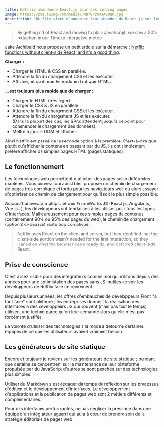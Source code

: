 ```yaml
---
title: Netflix abandonne React.js pour ses landing pages
image: https://pbs.twimg.com/media/DNB78-zVAAA88QM.jpg
description: "Netflix vient d'annoncer leur abandon de React.js sur leurs pages d'interface et ils ont vue les performances de chargement s'améliorer de 50%."
---
```


> By getting rid of React and moving to plain JavaScript, we saw a 50% reduction in our Time to interactive metric.

Jake Archibald nous propose un petit article sur la démarche : [Netflix functions without client-side React, and it's a good thing](https://jakearchibald.com/2017/netflix-and-react/).

**Charger :**

* Charger le HTML & CSS en parallèle.
* Attendre la fin du chargement CSS et les exécuter.
* Afficher, et continuer le rendu en tant que HTML.

**…est toujours plus rapide que de charger :**

* Charger le HTML (très léger).
* Charger le CSS & JS en parallèle.
* Attendre la fin du chargement CSS et les exécuter.
* Attendre la fin du chargement JS et les exécuter.  
(Dans la plupart des cas, les SPAs attendent jusqu'à ce point pour commencer le chargement des données).
* Mettre à jour le DOM et afficher.

Ainsi Netflix est passé de la seconde option à la première. C'est-à-dire que plutôt qu'afficher le contenu en passant par du JS, ils ont simplement préféré afficher de simples pages HTML (pages statiques).

## Le fonctionnement

Les technologies web permettent d'afficher des pages selon différentes manières. Vous pouvez tout aussi bien proposer un chemin de chargement de pages très compliqué et tordu pour les navigateurs web ou alors essayer d'optimiser ce chemin de chargement pour qu'il soit le plus simple possible.

Aujourd'hui avec la multiplicité des FrameWorks JS (React.js, Angular.js, Vue.js…), les développeurs ont tendances à les utiliser pour tous les types d'interfaces. Malheureusement pour des simples pages de contenus (certainement 90% ou 95% des pages du web), le chemin de chargement (option 2 ci-dessus) reste trop compliqué.

> Netflix uses React on the client and server, but they identified that the client-side portion wasn't needed for the first interaction, so they leaned on what the browser can already do, and deferred client-side React.

## Prise de conscience

C'est assez risible pour des intégrateurs comme moi qui militons depuis des années pour une optimistation des pages sans JS inutiles de voir les développeurs de Netflix faire ce revirement.

Depuis plusieurs années, les offres d'embauches de développeurs Front "à tout faire" sont pléthore ; les entreprises donnent la réalisation des interfaces à des développeurs JS qui souvent (mais pas tout le temps) utilisent une techno parce qu'on leur demande alors qu'elle n'est pas forcément justifée.

La volonté d'utiliser des technologies à la mode a détourné certaines équipes de ce que les utilisateurs avaient vraiment besoin.

## Les générateurs de site statique

Encore et toujours je reviens sur les [générateurs de site statique](/generateur-site-statique/) ; pendant que certains se concentrent sur la maintenance de leur plateforme propulsée par du JavaScript d'autres se sont penchés sur des technologies plus simples.

Utiliser du Markdown s'est dégager du temps de réflexion sur les processus d'édition et le développement d'interfaces. Le développement d'applications et la publication de pages web sont 2 métiers différents et complémentaires.

Pour des interfaces performantes, ne pas négliger la présence dans une équipe d'un intégrateur aguerri qui aura à cœur de prendre soin de la stratégie éditoriale de pages web.

